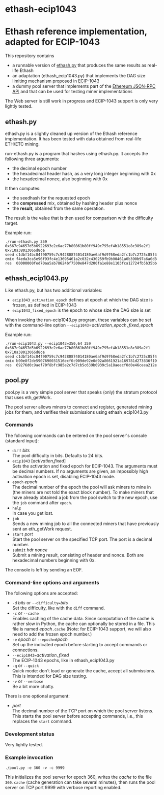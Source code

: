 # ethash-ecip1043
Ethash reference implementation, adapted for ECIP-1043
======================================================

This repository contains
* a runnable version of
  [ethash.py](https://eth.wiki/en/concepts/ethash/ethash)
  that produces the same results as real-life Ethash
* an adaptation (ethash_ecip1043.py) that implements the DAG size limiting
  mechanism proposed in
  [ECIP-1043](https://ecips.ethereumclassic.org/ECIPs/ecip-1043)
* a dummy pool server that implements part of the
  [Ethereum JSON-RPC API](https://eth.wiki/json-rpc/API)
  and that can be used for testing miner implementations

The Web server is still work in progress and ECIP-1043 support is only
very lightly tested.


ethash.py
---------

ethash.py is a slightly cleaned up version of the Ethash reference
implementation. It has been tested with data obtained from real-life
ETH/ETC mining.

run-ethash.py is a program that hashes using ethash.py.
It accepts the following three arguments:
* the decimal epoch number
* the hexadecimal header hash, as a very long integer beginning with 0x
* the hexadecimal nonce, also beginning with 0x

It then computes:
* the seedhash for the requested epoch
* the **compressed** mix, obtained by hashing header plus nonce
* the **result**, obtained from the same operation.

The result is the value that is then used for comparison with the
difficulty target.

Example run:
```
./run-ethash.py 359 0x667c94657d5b6922693e2e6ac77b80861b80ff949c795ef4b18551e8c389a2f1 0x710a38013066d8ce
seed c1dbf14bc84f90759c7c94280874014180ae6af9d9768eda2fc1b7c2725c85f4
cmix f4eda3ca5e96f93fc4e13695461a2c032c430259fb9b00461a0b390b97a6a0d3
res  00000000fed70aa5ab78624bf7500e847d200fa1e88e1103fca12724fb5b35bb
```


ethash_ecip1043.py
------------------

Like ethash.py, but has two additional variables:
* `ecip1043_activation_epoch` defines at epoch at which the DAG size
  is frozen, as defined in ECIP-1043
* `ecip1043_fixed_epoch` is the epoch to whose size the DAG size is set

When invoking the run-ecip1043.py program, these variables can be set
with the command-line option
`--ecip1043`=_activation_epoch_`,`_fixed_epoch_

Example run:
```
./run-ecip1043.py --ecip1043=350,64 359 0x667c94657d5b6922693e2e6ac77b80861b80ff949c795ef4b18551e8c389a2f1 0x710a38013066d8ce
seed c1dbf14bc84f90759c7c94280874014180ae6af9d9768eda2fc1b7c2725c85f4
cmix b00e8f2de5907690031516ecf0c909de92e0d92a8661921a169781d273836f19
res  69276d0c9aef70f8bfc985e2c7d7cb5c639b0939c5a18aeecf0d0e46ceea212e
```


pool.py
-------

pool.py is a very simple pool server that speaks (only) the stratum protocol
that uses eth_getWork.

The pool server allows miners to connect and register, generated mining
jobs for them, and verifies their submissions using ethash_ecip1043.py

### Commands

The following commands can be entered on the pool server's console
(standard input):
* `diff` _bits_   
  The pool difficulty in bits. Defaults to 24 bits.
* `ecip1043` [_activation_*,*_fixed_]   
  Sets the activation and fixed epoch for ECIP-1043. The arguments must be
  decimal numbers. If no arguments are given, an impossibly high activation
  epoch is set, disabling ECIP-1043 mode.
* `epoch` _epoch_   
  The decimal number of the epoch the pool will ask miners to mine in
  (the miners are not told the exact block number).
  To make miners that have already obtained a job from the pool switch to
  the new epoch, use the `job` command after `epoch`.
* `help`   
  In case you get lost.
* `job`   
  Sends a new mining job to all the connected miners that have previously
  sent an eth_getWork request.
* `start` _port_   
  Start the pool server on the specified TCP port. The port is a decimal
  number.
* `submit` _hdr_ _nonce_   
  Submit a mining result, consisting of header and nonce. Both are hexadecimal
  numbers beginning with 0x.

The console is left by sending an EOF.

### Command-line options and arguments

The following options are accepted:

* `-d` _bits_ or `--difficulty=`_bits_   
  Set the difficulty, like with the `diff` command.
* `-c` or `--cache`   
  Enables caching of the cache data. Since computation of the cache is rather
  slow in Python, the cache can optionally be stored in a file. This file is
  named _epoch_`.cache` (Note: for ECIP-1043 support, we will also need to add
  the frozen epoch number.)
* `-e` _epoch_ or `--epoch=`_epoch_   
  Set up the indicated epoch before starting to accept commands or connections.
* `--ecip1043=`_activation_`,`_fixed_   
  The ECIP-1043 epochs, like in ethash_ecip1043.py
* `-q` or `--quick`   
  Quick mode: don't load or generate the cache, accept all submissions.
  This is intended for DAG size testing.
* `-v` or `--verbose`   
  Be a bit more chatty.

There is one optional argument:

* _port_   
  The decimal number of the TCP port on which the pool server listens.
  This starts the pool server before accepting commands, i.e., this
  replaces the `start` command.

### Development status

Very lightly tested.


### Example invocation

```
./pool.py -e 360 -v -c 9999
```

This initializes the pool server for epoch 360, writes the *cache* to
the file `360.cache` (cache generation can take several minutes), then
runs the pool server on TCP port 9999 with verbose reporting enabled.

